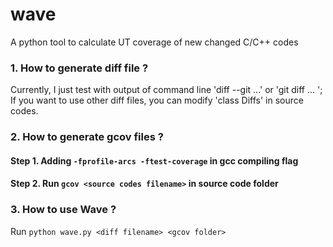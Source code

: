 # wave
A python tool to calculate UT coverage of new changed C/C++ codes


### 1. How to generate diff file ?

Currently, I just test with output of command line 'diff --git ...' or 'git diff ... '; If you want to use
other diff files, you can modify 'class Diffs' in source codes.

### 2. How to generate gcov files ?
#### Step 1. Adding `-fprofile-arcs -ftest-coverage` in gcc compiling flag
#### Step 2. Run `gcov <source codes filename>` in source code folder

### 3. How to use Wave ?

Run `python wave.py <diff filename> <gcov folder>`
